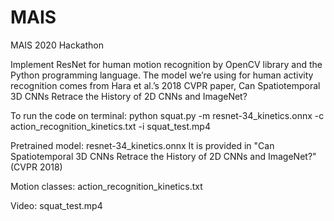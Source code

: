 # MAIS
MAIS 2020 Hackathon

Implement ResNet for human motion recognition by OpenCV library and the Python programming language. The model we’re using for human activity recognition comes from Hara et al.’s 2018 CVPR paper, Can Spatiotemporal 3D CNNs Retrace the History of 2D CNNs and ImageNet?

To run the code on terminal: 
python squat.py -m resnet-34_kinetics.onnx -c action_recognition_kinetics.txt -i squat_test.mp4

Pretrained model:  resnet-34_kinetics.onnx 
It is provided in  "Can Spatiotemporal 3D CNNs Retrace the History of 2D CNNs and ImageNet?" (CVPR 2018)

Motion classes:  action_recognition_kinetics.txt

Video:  squat_test.mp4


